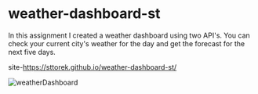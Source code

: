 # weather-dashboard-st

In this assignment I created a weather dashboard using two API's. You can check your current city's weather for the day and get the forecast for the next five days. 

site-https://sttorek.github.io/weather-dashboard-st/


![weatherDashboard](./assets/images/Screenshot.png)
